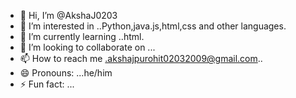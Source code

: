 - 👋 Hi, I’m @AkshaJ0203
- 👀 I’m interested in ..Python,java.js,html,css and other languages.
- 🌱 I’m currently learning ..html.
- 💞️ I’m looking to collaborate on ...
- 📫 How to reach me .akshajpurohit02032009@gmail.com..
- 😄 Pronouns: ...he/him
- ⚡ Fun fact: ...

<!---
AkshaJ0203/AkshaJ0203 is a ✨ special ✨ repository because its `README.md` (this file) appears on your GitHub profile.
You can click the Preview link to take a look at your changes.
--->
